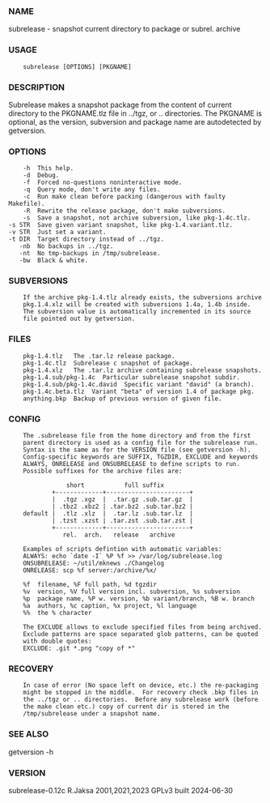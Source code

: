 ### NAME
subrelease - snapshot current directory to package or subrel. archive

### USAGE
        subrelease [OPTIONS] [PKGNAME]

### DESCRIPTION
Subrelease makes a snapshot package from the content of current
directory to the PKGNAME.tlz file in ../tgz, or .. directories. The
PKGNAME is optional, as the version, subversion and package name are
autodetected by getversion.  

### OPTIONS
        -h  This help.
        -d  Debug.
        -f  Forced no-questions noninteractive mode.
        -q  Query mode, don't write any files.
        -c  Run make clean before packing (dangerous with faulty Makefile).
        -R  Rewrite the release package, don't make subversions.
        -s  Save a snapshot, not archive subversion, like pkg-1.4c.tlz.
    -s STR  Save given variant snapshot, like pkg-1.4.variant.tlz.
    -v STR  Just set a variant.
    -t DIR  Target directory instead of ../tgz.
       -nb  No backups in ../tgz.
       -nt  No tmp-backups in /tmp/subrelease.
       -bw  Black & white.

### SUBVERSIONS
        If the archive pkg-1.4.tlz already exists, the subversions archive
        pkg.1.4.xlz will be created with subversions 1.4a, 1.4b inside.
        The subversion value is automatically incremented in its source
        file pointed out by getversion.

### FILES
        pkg-1.4.tlz   The .tar.lz release package.
        pkg-1.4c.tlz  Subrelease c snapshot of package.
        pkg-1.4.xlz   The .tar.lz archive containing subrelease snapshots.
        pkg-1.4.sub/pkg-1.4c  Particular subrelease snapshot subdir.
        pkg-1.4.sub/pkg-1.4c.david  Specific variant "david" (a branch).
        pkg-1.4c.beta.tlz  Variant "beta" of version 1.4 of package pkg.
        anything.bkp  Backup of previous version of given file.

### CONFIG
        The .subrelease file from the home directory and from the first
        parent directory is used as a config file for the subrelease run.  
        Syntax is the same as for the VERSION file (see getversion -h).
        Config-specific keywords are SUFFIX, TGZDIR, EXCLUDE and keywords
        ALWAYS, ONRELEASE and ONSUBRELEASE to define scripts to run.
        Possible suffixes for the archive files are:
    
                    short           full suffix
                +-------------+-----------------------+
                |  .tgz .xgz  |  .tar.gz .sub.tar.gz  |
                | .tbz2 .xbz2 | .tar.bz2 .sub.tar.bz2 |
        default |  .tlz .xlz  |  .tar.lz .sub.tar.lz  |
                | .tzst .xzst | .tar.zst .sub.tar.zst |
                +-------------+-----------------------+
                   rel.  arch.   release   archive
    
        Examples of scripts defintion with automatic variables:
        ALWAYS: echo `date -I` %P %f >> /var/log/subrelease.log
        ONSUBRELEASE: ~/util/mknews ./Changelog
        ONRELEASE: scp %f server:/archive/%x/
    
        %f  filename, %F full path, %d tgzdir
        %v  version, %V full version incl. subversion, %s subversion
        %p  package name, %P w. version, %b variant/branch, %B w. branch
        %a  authors, %c caption, %x project, %l language
        %%  the % character
    
        The EXCLUDE allows to exclude specified files from being archived.
        Exclude patterns are space separated glob patterns, can be quoted
        with double quotes:
        EXCLUDE: .git *.png "copy of *"

### RECOVERY
        In case of error (No space left on device, etc.) the re-packaging
        might be stopped in the middle.  For recovery check .bkp files in
        the ../tgz or .. directories.  Before any subrelease work (before
        the make clean etc.) copy of current dir is stored in the
        /tmp/subrelease under a snapshot name.

### SEE ALSO
getversion -h

### VERSION
subrelease-0.12c R.Jaksa 2001,2021,2023 GPLv3 built 2024-06-30

